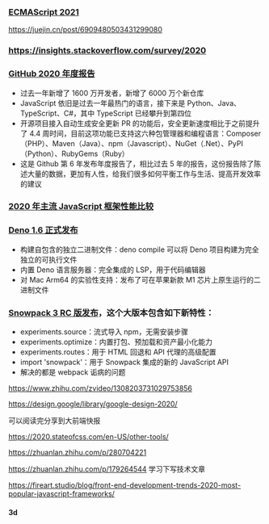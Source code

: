 ### [ECMAScript 2021](https://tc39.es/ecma262/)

https://juejin.cn/post/6909480503431299080



### https://insights.stackoverflow.com/survey/2020

### [GitHub 2020 年度报告](https://octoverse.github.com/)

-   过去一年新增了 1600 万开发者，新增了 6000 万个新仓库
-   JavaScript 依旧是过去一年最热门的语言，接下来是 Python、Java、TypeScript、C#，其中 TypeScript 已经攀升到第四位
-   开源项目接入自动生成安全更新 PR 的功能后，安全更新速度相比于之前提升了 4.4 周时间，目前这项功能已支持这六种包管理器和编程语言：Composer（PHP）、Maven（Java）、npm（Javascript）、NuGet（.Net）、PyPI（Python）、RubyGems（Ruby）
-   这是 Github 第 6 年发布年度报告了，相比过去 5 年的报告，这份报告除了陈述大量的数据，更加有人性，给我们很多如何平衡工作与生活、提高开发效率的建议

### [2020 年主流 JavaScript 框架性能比较](https://medium.com/javascript-in-plain-english/javascript-frameworks-performance-comparison-2020-cd881ac21fce)

### [Deno 1.6 正式发布](https://deno.land/posts/v1.6)

-   构建自包含的独立二进制文件：deno compile 可以将 Deno 项目构建为完全独立的可执行文件
-   内置 Deno 语言服务器：完全集成的 LSP，用于代码编辑器
-   对 Mac Arm64 的实验性支持：发布了可在苹果新款 M1 芯片上原生运行的二进制文件

### [Snowpack 3 RC 版发布](https://www.snowpack.dev/posts/2020-12-03-snowpack-3-release-candidate)，这个大版本包含如下新特性：
- experiments.source：流式导入 npm，无需安装步骤
- experiments.optimize：内置打包、预加载和资产最小化能力
- experiments.routes：用于 HTML 回退和 API 代理的高级配置
- import 'snowpack'：用于 Snowpack 集成的新的 JavaScript API
- 解决的都是 webpack 诟病的问题

https://www.zhihu.com/zvideo/1308203731029753856

https://design.google/library/google-design-2020/

可以阅读完分享到大前端快报

https://2020.stateofcss.com/en-US/other-tools/

https://zhuanlan.zhihu.com/p/280704221

https://zhuanlan.zhihu.com/p/179264544 学习下写技术文章

https://fireart.studio/blog/front-end-development-trends-2020-most-popular-javascript-frameworks/

#### 3d
